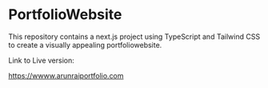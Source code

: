 # PortfolioWebsite
This repository contains a next.js project using TypeScript and Tailwind CSS to create a visually appealing portfoliowebsite.

Link to Live version:

https://wwww.arunraiportfolio.com

